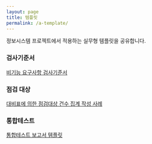 ```yaml
---
layout: page
title: 템플릿
permalink: /a-template/
---
```


정보시스템 프로젝트에서 적용하는 실무형 템플릿을 공유합니다. 

### 검사기준서
[비기능 요구사항 검사기준서](https://github.com/mvpai/mvpai.github.io/files/13684308/default.xlsx)

### 점검 대상 
[대비표에 의한 점검대상 건수 집계 작성 사례](https://github.com/mvpai/mvpai.github.io/files/13684573/default.xlsx)  

### 통합테스트 
[통합테스트 보고서 템플릿](https://github.com/mvpai/mvpai.github.io/files/13682771/default.xlsx)  

